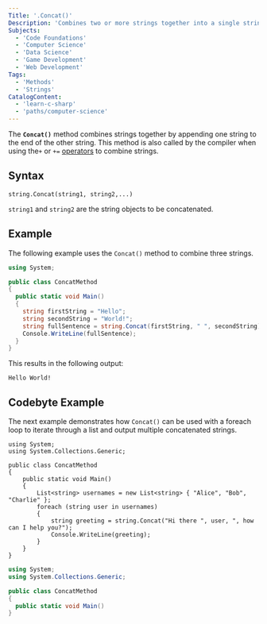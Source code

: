 ```yaml
---
Title: '.Concat()'
Description: 'Combines two or more strings together into a single string.'
Subjects:
  - 'Code Foundations'
  - 'Computer Science'
  - 'Data Science'
  - 'Game Development'
  - 'Web Development'
Tags:
  - 'Methods'
  - 'Strings'
CatalogContent:
  - 'learn-c-sharp'
  - 'paths/computer-science'
---
```


The **`Concat()`** method combines strings together by appending one string to the end of the other string. This method is also called by the compiler when using the`+` or `+=` [operators](https://www.codecademy.com/resources/docs/c-sharp/operators) to combine strings.

## Syntax

```pseudo
string.Concat(string1, string2,...)
```
`string1` and `string2` are the string objects to be concatenated.

## Example

The following example uses the `Concat()` method to combine three strings.

```cs
using System;

public class ConcatMethod
{
  public static void Main()
  {
    string firstString = "Hello";
    string secondString = "World!";
    string fullSentence = string.Concat(firstString, " ", secondString);
    Console.WriteLine(fullSentence);
  }
}
```

This results in the following output:

```shell
Hello World!
```

## Codebyte Example

The next example demonstrates how `Concat()` can be used with a foreach loop to iterate through a list and output multiple concatenated strings.

```codebyte/csharp
using System;
using System.Collections.Generic;

public class ConcatMethod
{
    public static void Main()
    {
        List<string> usernames = new List<string> { "Alice", "Bob", "Charlie" };
        foreach (string user in usernames)
        {
            string greeting = string.Concat("Hi there ", user, ", how can I help you?");
            Console.WriteLine(greeting);
        }
    }
}
```

```cs
using System;
using System.Collections.Generic;

public class ConcatMethod
{
  public static void Main()
}
```
